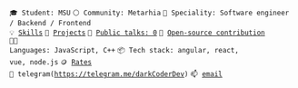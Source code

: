 <code>🎓 Student: MSU</code>
<code>⚪ Community: Metarhia</code>
<code>👷 Speciality: Software engineer / Backend / Frontend</code><br>
<code>💡 [Skills](SKILLS.md)</code>
<code>🧻 [Projects](PROJECTS.md)</code>
<code>📢 [Public talks: 0](TALKS.md)</code>
<code>👀 [Open-source contribution](CONTRIBUTION.md)</code><br>
<code>🧑‍💻 Languages: JavaScript, C++</code>
<code>📦 Tech stack: angular, react, vue, node.js</code>
<code>🪙 [Rates](RATES.md)</code><br>
<code>💬 telegram(https://telegram.me/darkCoderDev)</code>
<code>📫 [email](mailto:dallas.wan12345@gmail.com)</code>
